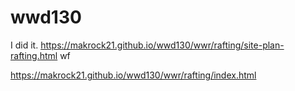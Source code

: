 # wwd130 

I did it.
 https://makrock21.github.io/wwd130/wwr/rafting/site-plan-rafting.html wf
 
 https://makrock21.github.io/wwd130/wwr/rafting/index.html
 
 
